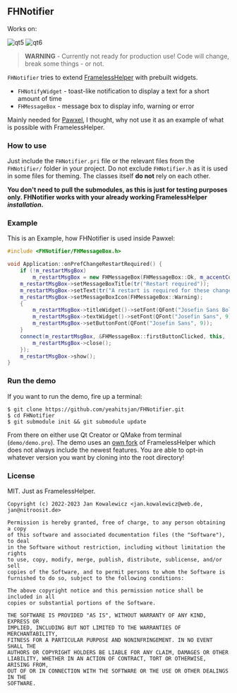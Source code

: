 ## FHNotifier

Works on:

![qt5](https://img.shields.io/badge/qt5-5.14.x-brightgreen?style=flat-square)
![qt6](https://img.shields.io/badge/qt6-with--changes-orange?style=flat-square)

> **WARNING** - Currently not ready for production use! Code will change, break some things - or not.

``FHNotifier`` tries to extend [FramelessHelper](https://github.com/wangwenx190/framelesshelper) with prebuilt widgets.

- ``FHNotifyWidget`` - toast-like notification to display a text for a short amount of time
- ``FHMessageBox`` - message box to display info, warning or error

Mainly needed for [Pawxel](https://pawxel.rocks), I thought, why not use it as an example of what is possible with FramelessHelper.

### How to use

Just include the ``FHNotifier.pri`` file or the relevant files from the ``FHNotifier/`` folder in your project. Do not exclude ``FHNotifier.h`` as it is used in some files for theming. The classes itself **do not** rely on each other.

**You don't need to pull the submodules, as this is just for testing purposes only. FHNotifier works with your already working FramelessHelper _installation_.**

### Example

This is an Example, how FHNotifier is used inside Pawxel:
```cpp
#include <FHNotifier/FHMessageBox.h>

void Application::onPrefChangeRestartRequired() {
    if (!m_restartMsgBox)
        m_restartMsgBox = new FHMessageBox(FHMessageBox::Ok, m_accentColor, m_shouldAppsUseDarkMode);
    m_restartMsgBox->setMessageBoxTitle(tr("Restart required"));
    m_restartMsgBox->setText(tr("A restart is required for these changes to take some effect."));
    m_restartMsgBox->setMessageBoxIcon(FHMessageBox::Warning);
    {
        m_restartMsgBox->titleWidget()->setFont(QFont("Josefin Sans Bold", 9));
        m_restartMsgBox->textWidget()->setFont(QFont("Josefin Sans", 9));
        m_restartMsgBox->setButtonFont(QFont("Josefin Sans", 9));
    }
    connect(m_restartMsgBox, &FHMessageBox::firstButtonClicked, this, [=]() {
        m_restartMsgBox->close();
    });
    m_restartMsgBox->show();
}
```

### Run the demo

If you want to run the demo, fire up a terminal:
```
$ git clone https://github.com/yeahitsjan/FHNotifier.git
$ cd FHNotifier
$ git submodule init && git submodule update
```

From there on either use Qt Creator or QMake from terminal (``demo/demo.pro``). The demo uses an [own fork](https://github.com/yeahitsjan/framelesshelper/tree/qmake_mods) of FramelessHelper which does not always include the newest features. You are able to opt-in whatever version you want by cloning into the root directory!

### License

MIT. Just as FramelessHelper.

```
Copyright (c) 2022-2023 Jan Kowalewicz <jan.kowalewicz@web.de, jan@nitroosit.de>

Permission is hereby granted, free of charge, to any person obtaining a copy
of this software and associated documentation files (the "Software"), to deal
in the Software without restriction, including without limitation the rights
to use, copy, modify, merge, publish, distribute, sublicense, and/or sell
copies of the Software, and to permit persons to whom the Software is
furnished to do so, subject to the following conditions:

The above copyright notice and this permission notice shall be included in all
copies or substantial portions of the Software.

THE SOFTWARE IS PROVIDED "AS IS", WITHOUT WARRANTY OF ANY KIND, EXPRESS OR
IMPLIED, INCLUDING BUT NOT LIMITED TO THE WARRANTIES OF MERCHANTABILITY,
FITNESS FOR A PARTICULAR PURPOSE AND NONINFRINGEMENT. IN NO EVENT SHALL THE
AUTHORS OR COPYRIGHT HOLDERS BE LIABLE FOR ANY CLAIM, DAMAGES OR OTHER
LIABILITY, WHETHER IN AN ACTION OF CONTRACT, TORT OR OTHERWISE, ARISING FROM,
OUT OF OR IN CONNECTION WITH THE SOFTWARE OR THE USE OR OTHER DEALINGS IN THE
SOFTWARE.
```